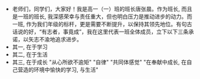 - 老师们，同学们，大家好！我是高一（一）班的班长唐张晨。作为班长, 而且是一班的班长, 我深感荣幸与责任重大，但也明白压力是推动进步的动力。而一班, 作为我们年级的标杆，更是需要不断提升，以保持其领先地位。有句古话说的好，“有志者，事竟成”，我在这里代表一班全体成员，立下以下三条承诺，以矢志不渝地追求进步。
- 其一, 在于学习
- 其二, 在于生活
- 其三, 在于成长 "从心所欲不逾矩" "自律" "共同体感觉" "在奉献中成长, 在自己营造的环境中愉快的学习, 与生活"